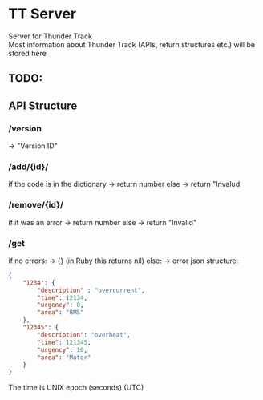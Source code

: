 # TT Server
Server for Thunder Track  
Most information about Thunder Track (APIs, return structures etc.) will be stored here
  
## TODO:
  
## API Structure

### /version
-> "Version ID"   

### /add/{id}/
if the code is in the dictionary  -> return number
else -> return "Invalud

### /remove/{id}/
if it was an error -> return number
else -> return "Invalid"

### /get
if no errors:
-> {} (in Ruby this returns nil)
else:
-> error json structure:

```json
{
    "1234": {
        "description" : "overcurrent",
        "time": 12134, 
        "urgency": 0,            
        "area": "BMS"
    },
    "12345": {
        "description": "overheat",
        "time": 121345,
        "urgency": 10,
        "area": "Motor"
    }
}
```
The time is UNIX epoch (seconds) (UTC)